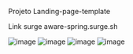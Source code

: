 Projeto Landing-page-template

Link  surge 
aware-spring.surge.sh

![image](https://user-images.githubusercontent.com/93096599/150694652-6bc8edae-8c42-4901-9dc8-0820d5a32105.png)
![image](https://user-images.githubusercontent.com/93096599/150694657-c84a30c9-1875-4b64-a111-ae5821f5a441.png)
![image](https://user-images.githubusercontent.com/93096599/150694663-dc654637-9a83-40e0-b010-a3100daecb19.png)
![image](https://user-images.githubusercontent.com/93096599/150694675-f7a7b95d-cb59-4b1e-b25c-ac6d15dc0c3b.png)

